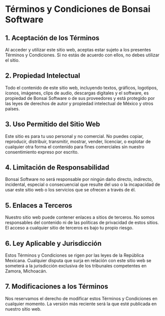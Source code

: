 # Términos y Condiciones de Bonsai Software

## 1. Aceptación de los Términos

Al acceder y utilizar este sitio web, aceptas estar sujeto a los presentes Términos y Condiciones. Si no estás de acuerdo con ellos, no debes utilizar el sitio.

## 2. Propiedad Intelectual

Todo el contenido de este sitio web, incluyendo textos, gráficos, logotipos, íconos, imágenes, clips de audio, descargas digitales y el software, es propiedad de Bonsai Software o de sus proveedores y está protegido por las leyes de derechos de autor y propiedad intelectual de México y otros países.

## 3. Uso Permitido del Sitio Web

Este sitio es para tu uso personal y no comercial. No puedes copiar, reproducir, distribuir, transmitir, mostrar, vender, licenciar, o explotar de cualquier otra forma el contenido para fines comerciales sin nuestro consentimiento expreso por escrito.

## 4. Limitación de Responsabilidad

Bonsai Software no será responsable por ningún daño directo, indirecto, incidental, especial o consecuencial que resulte del uso o la incapacidad de usar este sitio web o los servicios que se ofrecen a través de él.

## 5. Enlaces a Terceros

Nuestro sitio web puede contener enlaces a sitios de terceros. No somos responsables del contenido ni de las políticas de privacidad de estos sitios. El acceso a cualquier sitio de terceros es bajo tu propio riesgo.

## 6. Ley Aplicable y Jurisdicción

Estos Términos y Condiciones se rigen por las leyes de la República Mexicana. Cualquier disputa que surja en relación con este sitio web se someterá a la jurisdicción exclusiva de los tribunales competentes en Zamora, Michoacán.

## 7. Modificaciones a los Términos

Nos reservamos el derecho de modificar estos Términos y Condiciones en cualquier momento. La versión más reciente será la que esté publicada en nuestro sitio web.
